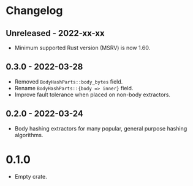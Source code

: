 # Changelog

## Unreleased - 2022-xx-xx
- Minimum supported Rust version (MSRV) is now 1.60.


## 0.3.0 - 2022-03-28
- Removed `BodyHashParts::body_bytes` field.
- Rename `BodyHashParts::{body => inner}` field.
- Improve fault tolerance when placed on non-body extractors.


## 0.2.0 - 2022-03-24
- Body hashing extractors for many popular, general purpose hashing algorithms.


# 0.1.0
- Empty crate.
